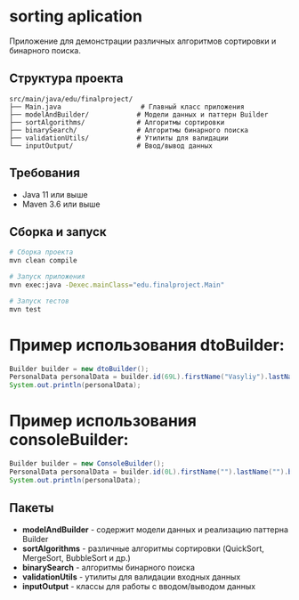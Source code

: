 # sorting aplication

Приложение для демонстрации различных алгоритмов сортировки и бинарного поиска.

## Структура проекта

```
src/main/java/edu/finalproject/
├── Main.java                    # Главный класс приложения
├── modelAndBuilder/            # Модели данных и паттерн Builder
├── sortAlgorithms/             # Алгоритмы сортировки
├── binarySearch/               # Алгоритмы бинарного поиска
├── validationUtils/            # Утилиты для валидации
└── inputOutput/                # Ввод/вывод данных
```

## Требования

- Java 11 или выше
- Maven 3.6 или выше

## Сборка и запуск

```bash
# Сборка проекта
mvn clean compile

# Запуск приложения
mvn exec:java -Dexec.mainClass="edu.finalproject.Main"

# Запуск тестов
mvn test
```

# Пример использования dtoBuilder:
```java
Builder builder = new dtoBuilder();  
PersonalData personalData = builder.id(69L).firstName("Vasyliy").lastName("Pupkin").build();
System.out.println(personalData);
```
# Пример использования consoleBuilder:
```java
Builder builder = new ConsoleBuilder();  
PersonalData personalData = builder.id(0L).firstName("").lastName("").build();
System.out.println(personalData);
```
## Пакеты

- **modelAndBuilder** - содержит модели данных и реализацию паттерна Builder
- **sortAlgorithms** - различные алгоритмы сортировки (QuickSort, MergeSort, BubbleSort и др.)
- **binarySearch** - алгоритмы бинарного поиска
- **validationUtils** - утилиты для валидации входных данных
- **inputOutput** - классы для работы с вводом/выводом данных
